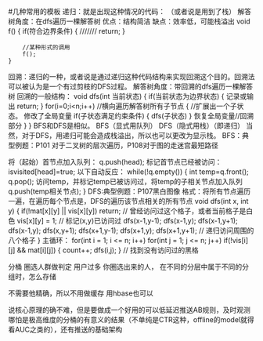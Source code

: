 #几种常用的模板
递归：就是出现这种情况的代码： （或者说是用到了栈）
解答树角度：在dfs遍历一棵解答树
优点：结构简洁
缺点：效率低，可能栈溢出
    void f()
    {
        if(符合边界条件)
        {
        ///////
            return;
        }

        //某种形式的调用
        f();
    }
回溯：递归的一种，或者说是通过递归这种代码结构来实现回溯这个目的。回溯法可以被认为是一个有过剪枝的DFS过程。
解答树角度：带回溯的dfs遍历一棵解答树
回溯的一般结构：
    void dfs(int 当前状态)
	{
	      if(当前状态为边界状态)
	      {
	        记录或输出
	        return;
	      }
	      for(i=0;i<n;i++)		//横向遍历解答树所有子节点
	     {
	           //扩展出一个子状态。
	           修改了全局变量
	           if(子状态满足约束条件)
	            {
	              dfs(子状态)
	           }
	            恢复全局变量//回溯部分
	        }
	}
BFS和DFS是相似。
BFS（显式用队列）
DFS（隐式用栈）（即递归）
当然，对于DFS，用递归可能会造成栈溢出，所以也可以更改为显示栈。
BFS：典型例题：P101 对于二叉树的层次遍历，P108对于图的走迷宫最短路径

将（起始）首节点加入队列： q.push(head);
标记首节点已经被访问：     isvisited[head]=true;
以下自动反应：            while(!q.empty())
                         {
                            int temp=q.front();
                            q.pop();
                            访问temp，并标记temp已被访问过，将temp的子相关节点加入队列
                            q.push(temp相关节点);
                          }
DFS:典型例题：P107黑白图像
格式：将所有节点遍历一遍，在遍历每个节点是，DFS的遍历该节点相关的所有节点
void dfs(int x, int y)
{
    if(!mat[x][y] || vis[x][y]) return;     // 曾经访问过这个格子，或者当前格子是白色
    vis[x][y] = 1;                          // 标记(x,y)已访问过
    dfs(x-1,y-1); dfs(x-1,y); dfs(x-1,y+1);
    dfs(x-1,y);               dfs(x,y+1);
    dfs(x+1,y-1); dfs(x+1,y); dfs(x+1,y+1); // 递归访问周围的八个格子
}
主循环：
for(int i = 1; i <= n; i++)
for(int j = 1; j <= n; j++)
if(!vis[i][j] && mat[i][j])
{
    count++;
    dfs(i,j);
} // 找到没有访问过的黑格


分桶 圈选人群做判定
用户过多
你圈选出来的人， 在不同的分层中属于不同的分组时，怎么存储

不需要他精确，所以不用做缓存
用hbase也可以

说核心原理的确不难，但是要做成一个好用的可以低延迟推送AB规则，及时观测哪怕是极高维度的分桶的有意义的结果（不单纯是CTR这种，offline的model就得看AUC之类的），还有推送的基础架构